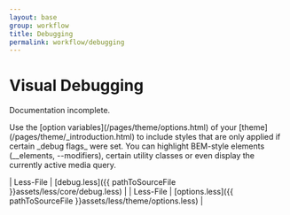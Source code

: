 ```yaml
---
layout: base
group: workflow
title: Debugging
permalink: workflow/debugging
---
```


# Visual Debugging

<p class="hint hint--error">Documentation incomplete.</p>

<p class="intro">Use the [option variables](/pages/theme/options.html) of your [theme](/pages/theme/_introduction.html) to include styles that are only applied if certain _debug flags_ were set. You can highlight BEM-style elements (__elements, --modifiers), certain utility classes or even display the currently active media query.</p>

| Less-File | [debug.less]({{ pathToSourceFile }}assets/less/core/debug.less)      |
| Less-File | [options.less]({{ pathToSourceFile }}assets/less/theme/options.less) |

<div class="documentation__block">
    <div class="documentation__example" yoi-printcode="language:markup; print:true;">
        <div class="placeholder w-10 h-15 m-2"></div>
        <div class="placeholder w-20 h-30 m-2"></div>
    </div>
</div>
